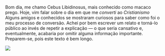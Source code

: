 Bom dia, me chamo Cebus Libidinosus, mais conhecido como macaco prego. Hoje, vim falar sobre o dia em que me _converti_ ao *Cristianismo*
Alguns amigos e conhecidos se mostraram curiosos para saber como foi o meu processo de conversão. Achei por bem escrever um relato e torná-lo público ao invés de repetir a explicação — o que seria cansativo e, eventualmente, acabaria por omitir alguma informação importante. Preparem-se, pois este texto é bem longo.


![](https://media1.tenor.com/m/IBJ5SL8XE7wAAAAC/ripbozo-goku.gif)




















